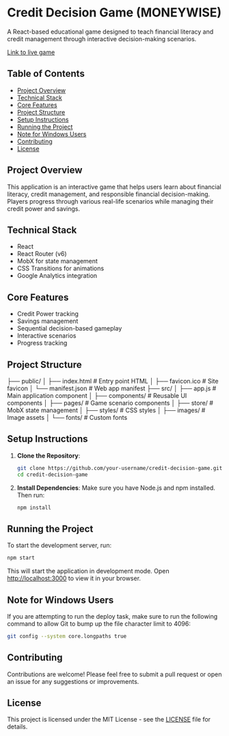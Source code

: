 # Credit Decision Game (MONEYWISE)

A React-based educational game designed to teach financial literacy and credit management through interactive decision-making scenarios.

[Link to live game](https://moneywisedemo.netlify.app/)

## Table of Contents
- [Project Overview](#project-overview)
- [Technical Stack](#technical-stack)
- [Core Features](#core-features)
- [Project Structure](#project-structure)
- [Setup Instructions](#setup-instructions)
- [Running the Project](#running-the-project)
- [Note for Windows Users](#note-for-windows-users)
- [Contributing](#contributing)
- [License](#license)

## Project Overview

This application is an interactive game that helps users learn about financial literacy, credit management, and responsible financial decision-making. Players progress through various real-life scenarios while managing their credit power and savings.

## Technical Stack

- React
- React Router (v6)
- MobX for state management
- CSS Transitions for animations
- Google Analytics integration

## Core Features

- Credit Power tracking
- Savings management
- Sequential decision-based gameplay
- Interactive scenarios
- Progress tracking

## Project Structure


├── public/
│ ├── index.html # Entry point HTML
│ ├── favicon.ico # Site favicon
│ └── manifest.json # Web app manifest
├── src/
│ ├── app.js # Main application component
│ ├── components/ # Reusable UI components
│ ├── pages/ # Game scenario components
│ ├── store/ # MobX state management
│ ├── styles/ # CSS styles
│ ├── images/ # Image assets
│ └── fonts/ # Custom fonts

## Setup Instructions

1. **Clone the Repository**:
   ```bash
   git clone https://github.com/your-username/credit-decision-game.git
   cd credit-decision-game
   ```

2. **Install Dependencies**:
   Make sure you have Node.js and npm installed. Then run:
   ```bash
   npm install
   ```

## Running the Project

To start the development server, run:
```bash
npm start
```
This will start the application in development mode. Open [http://localhost:3000](http://localhost:3000) to view it in your browser.

## Note for Windows Users

If you are attempting to run the deploy task, make sure to run the following command to allow Git to bump up the file character limit to 4096:
```bash
git config --system core.longpaths true
```

## Contributing

Contributions are welcome! Please feel free to submit a pull request or open an issue for any suggestions or improvements.

## License

This project is licensed under the MIT License - see the [LICENSE](LICENSE) file for details.
